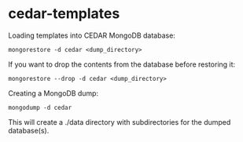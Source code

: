 # cedar-templates

Loading templates into CEDAR MongoDB database:

`mongorestore -d cedar <dump_directory>`

If you want to drop the contents from the database before restoring it:

`mongorestore --drop -d cedar <dump_directory>`

Creating a MongoDB dump:

`mongodump -d cedar`

This will create a ./data directory with subdirectories for the dumped database(s). 
